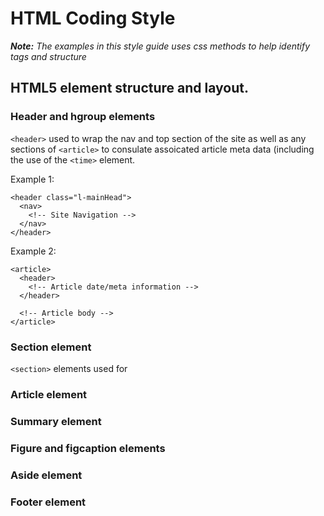 HTML Coding Style
================

_**Note:** The examples in this style guide uses css methods to help identify tags and structure_

## HTML5 element structure and layout.

### Header and hgroup elements

`<header>` used to wrap the nav and top section of the site as well as any sections of `<article>` to consulate assoicated article meta data (including the use of the `<time>` element.

Example 1:
    
    <header class="l-mainHead">
      <nav>
        <!-- Site Navigation -->
      </nav>
    </header>
      
Example 2:
       
    <article>
      <header>
        <!-- Article date/meta information -->
      </header>
      
      <!-- Article body -->
    </article>
       
### Section element

`<section>` elements used for 

### Article element

### Summary element

### Figure and figcaption elements

### Aside element

### Footer element